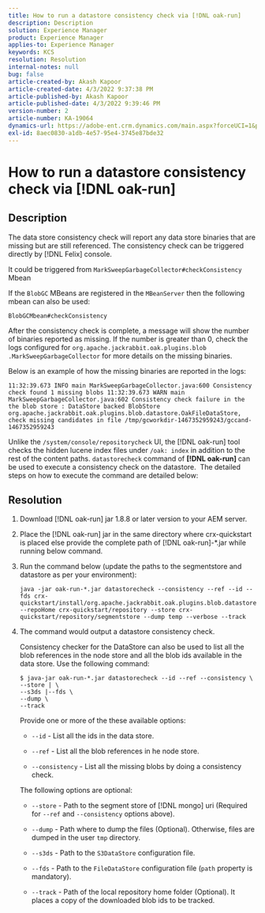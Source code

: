 ```yaml
---
title: How to run a datastore consistency check via [!DNL oak-run]
description: Description
solution: Experience Manager
product: Experience Manager
applies-to: Experience Manager
keywords: KCS
resolution: Resolution
internal-notes: null
bug: false
article-created-by: Akash Kapoor
article-created-date: 4/3/2022 9:37:38 PM
article-published-by: Akash Kapoor
article-published-date: 4/3/2022 9:39:46 PM
version-number: 2
article-number: KA-19064
dynamics-url: https://adobe-ent.crm.dynamics.com/main.aspx?forceUCI=1&pagetype=entityrecord&etn=knowledgearticle&id=68a58547-96b3-ec11-983f-000d3a5d09d6
exl-id: 8aec0830-a1db-4e57-95e4-3745e87bde32
---
```

# How to run a datastore consistency check via [!DNL oak-run]

## Description

The data store consistency check will report any data store binaries that are missing but are still referenced. The consistency check can be triggered directly by [!DNL Felix] console.

It could be triggered from `MarkSweepGarbageCollector#checkConsistency` Mbean

If the `BlobGC` MBeans are registered in the `MBeanServer` then the following mbean can also be used:

```
BlobGCMbean#checkConsistency
```

After the consistency check is complete, a message will show the number of binaries reported as missing. If the number is greater than 0, check the logs configured for `org.apache.jackrabbit.oak.plugins.blob .MarkSweepGarbageCollector` for more details on the missing binaries.

Below is an example of how the missing binaries are reported in the logs:

```
11:32:39.673 INFO main MarkSweepGarbageCollector.java:600 Consistency check found 1 missing blobs 11:32:39.673 WARN main MarkSweepGarbageCollector.java:602 Consistency check failure in the the blob store : DataStore backed BlobStore org.apache.jackrabbit.oak.plugins.blob.datastore.OakFileDataStore, check missing candidates in file /tmp/gcworkdir-1467352959243/gccand-1467352959243
```

Unlike the `/system/console/repositorycheck` UI, the [!DNL oak-run] tool checks the hidden lucene index files under `/oak: index` in addition to the rest of the content paths. `datastorecheck` command of <b>[!DNL oak-run] </b>can be used to execute a consistency check on the datastore.  The detailed steps on how to execute the command are detailed below:

## Resolution

1. Download [!DNL oak-run] jar 1.8.8 or later version to your AEM server.

1. Place the [!DNL oak-run] jar in the same directory where crx-quickstart is placed else provide the complete path of [!DNL oak-run]-\*.jar while running below command.

1. Run the command below (update the paths to the segmentstore and datastore as per your environment):

   ```
   java -jar oak-run-*.jar datastorecheck --consistency --ref --id --fds crx-quickstart/install/org.apache.jackrabbit.oak.plugins.blob.datastore.FileDataStore.config --repoHome crx-quickstart/repository --store crx-quickstart/repository/segmentstore --dump temp --verbose --track
   ```

1. The command would output a datastore consistency check.

   Consistency checker for the DataStore can also be used to list all the blob references in the node store and all the blob ids available in the data store. Use the following command:

   ```
   $ java-jar oak-run-*.jar datastorecheck --id --ref --consistency \
   --store | \
   --s3ds |--fds \
   --dump \
   --track
   ```

   Provide one or more of the these available options:

   - `--id` - List all the ids in the data store.

   - `--ref` - List all the blob references in he node store.

   - `--consistency` - List all the missing blobs by doing a consistency check.

   The following options are optional:

   - `--store` - Path to the segment store of [!DNL mongo] uri (Required for `--ref` and `--consistency` options above).

   - `--dump` - Path where to dump the files (Optional). Otherwise, files are dumped in the user `tmp` directory.

   - `--s3ds` - Path to the `S3DataStore` configuration file.

   - `--fds` - Path to the `FileDataStore` configuration file (`path` property is mandatory).

   - `--track` - Path of the local repository home folder (Optional). It places a copy of the downloaded blob ids to be tracked.
